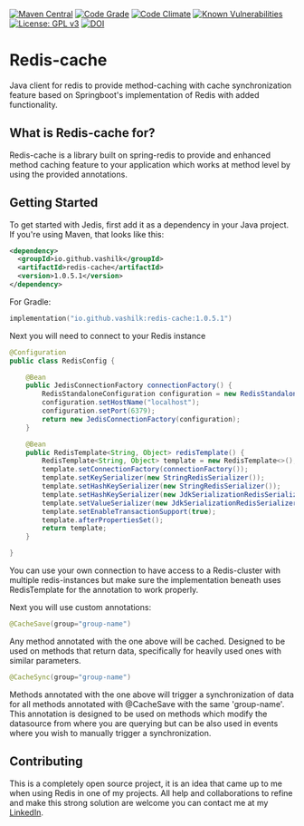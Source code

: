 [![Maven Central](https://maven-badges.herokuapp.com/maven-central/io.github.vashilk/redis-cache/badge.svg)](https://maven-badges.herokuapp.com/maven-central/io.github.vashilk/redis-cache)  [![Code Grade](https://api.codiga.io/project/34996/status/svg)](https://app.codiga.io/project/34996/dashboard) [![Code Climate](https://codeclimate.com/github/cloudfoundry/membrane.png)](https://codeclimate.com/github/vashilK/Redis-cache) [![Known Vulnerabilities](https://snyk.io/test/github/vashilK/Redis-cache/badge.svg)](https://snyk.io/test/github/vashilK/Redis-cache)  [![License: GPL v3](https://img.shields.io/badge/License-GPLv3-blue.svg)](https://www.gnu.org/licenses/gpl-3.0) [![DOI](https://www.zenodo.org/badge/561818709.svg)](https://www.zenodo.org/badge/latestdoi/561818709)

# Redis-cache
Java client for redis to provide method-caching with cache synchronization feature based on Springboot's implementation of Redis with added functionality.

## What is Redis-cache for?
Redis-cache is a library built on spring-redis to provide and enhanced method caching feature to your application which works at method level by using 
the provided annotations.

## Getting Started
To get started with Jedis, first add it as a dependency in your Java project. If you're using Maven, that looks like this:

```xml
<dependency>
  <groupId>io.github.vashilk</groupId>
  <artifactId>redis-cache</artifactId>
  <version>1.0.5.1</version>
</dependency>
```

For Gradle:

```kotlin
implementation("io.github.vashilk:redis-cache:1.0.5.1")
```

Next you will need to connect to your Redis instance
```java
@Configuration
public class RedisConfig {

    @Bean
    public JedisConnectionFactory connectionFactory() {
        RedisStandaloneConfiguration configuration = new RedisStandaloneConfiguration();
        configuration.setHostName("localhost");
        configuration.setPort(6379);
        return new JedisConnectionFactory(configuration);
    }

    @Bean
    public RedisTemplate<String, Object> redisTemplate() {
        RedisTemplate<String, Object> template = new RedisTemplate<>();
        template.setConnectionFactory(connectionFactory());
        template.setKeySerializer(new StringRedisSerializer());
        template.setHashKeySerializer(new StringRedisSerializer());
        template.setHashKeySerializer(new JdkSerializationRedisSerializer());
        template.setValueSerializer(new JdkSerializationRedisSerializer());
        template.setEnableTransactionSupport(true);
        template.afterPropertiesSet();
        return template;
    }

}
```

You can use your own connection to have access to a Redis-cluster with multiple redis-instances but
make sure the implementation beneath uses RedisTemplate for the annotation to work properly.

Next you will use custom annotations:

```java
@CacheSave(group="group-name")
```
Any method annotated with the one above will be cached. Designed to be used on methods that return data, specifically for
heavily used ones with similar parameters.


```java
@CacheSync(group="group-name")
```
Methods annotated with the one above will trigger a synchronization of data for all methods
annotated with @CacheSave with the same 'group-name'. This annotation is designed to be used on methods
which modify the datasource from where you are querying but can be also used in events where you wish to 
manually trigger a synchronization.


## Contributing
This is a completely open source project, it is an idea that came up to me when using Redis in
one of my projects. All help and collaborations to refine and make this strong solution are welcome you can contact me at my [LinkedIn](https://mu.linkedin.com/in/neeschal-kissoon-03ab7516b).


